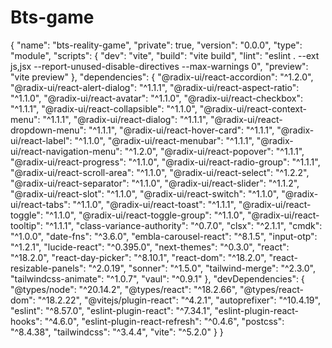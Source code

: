 # Bts-game
{
  "name": "bts-reality-game",
  "private": true,
  "version": "0.0.0",
  "type": "module",
  "scripts": {
    "dev": "vite",
    "build": "vite build",
    "lint": "eslint . --ext js,jsx --report-unused-disable-directives --max-warnings 0",
    "preview": "vite preview"
  },
  "dependencies": {
    "@radix-ui/react-accordion": "^1.2.0",
    "@radix-ui/react-alert-dialog": "^1.1.1",
    "@radix-ui/react-aspect-ratio": "^1.1.0",
    "@radix-ui/react-avatar": "^1.1.0",
    "@radix-ui/react-checkbox": "^1.1.1",
    "@radix-ui/react-collapsible": "^1.1.0",
    "@radix-ui/react-context-menu": "^1.1.1",
    "@radix-ui/react-dialog": "^1.1.1",
    "@radix-ui/react-dropdown-menu": "^1.1.1",
    "@radix-ui/react-hover-card": "^1.1.1",
    "@radix-ui/react-label": "^1.1.0",
    "@radix-ui/react-menubar": "^1.1.1",
    "@radix-ui/react-navigation-menu": "^1.2.0",
    "@radix-ui/react-popover": "^1.1.1",
    "@radix-ui/react-progress": "^1.1.0",
    "@radix-ui/react-radio-group": "^1.1.1",
    "@radix-ui/react-scroll-area": "^1.1.0",
    "@radix-ui/react-select": "^1.2.2",
    "@radix-ui/react-separator": "^1.1.0",
    "@radix-ui/react-slider": "^1.1.2",
    "@radix-ui/react-slot": "^1.1.0",
    "@radix-ui/react-switch": "^1.1.0",
    "@radix-ui/react-tabs": "^1.1.0",
    "@radix-ui/react-toast": "^1.1.1",
    "@radix-ui/react-toggle": "^1.1.0",
    "@radix-ui/react-toggle-group": "^1.1.0",
    "@radix-ui/react-tooltip": "^1.1.1",
    "class-variance-authority": "^0.7.0",
    "clsx": "^2.1.1",
    "cmdk": "^1.0.0",
    "date-fns": "^3.6.0",
    "embla-carousel-react": "^8.1.5",
    "input-otp": "^1.2.1",
    "lucide-react": "^0.395.0",
    "next-themes": "^0.3.0",
    "react": "^18.2.0",
    "react-day-picker": "^8.10.1",
    "react-dom": "^18.2.0",
    "react-resizable-panels": "^2.0.19",
    "sonner": "^1.5.0",
    "tailwind-merge": "^2.3.0",
    "tailwindcss-animate": "^1.0.7",
    "vaul": "^0.9.1"
  },
  "devDependencies": {
    "@types/node": "^20.14.2",
    "@types/react": "^18.2.66",
    "@types/react-dom": "^18.2.22",
    "@vitejs/plugin-react": "^4.2.1",
    "autoprefixer": "^10.4.19",
    "eslint": "^8.57.0",
    "eslint-plugin-react": "^7.34.1",
    "eslint-plugin-react-hooks": "^4.6.0",
    "eslint-plugin-react-refresh": "^0.4.6",
    "postcss": "^8.4.38",
    "tailwindcss": "^3.4.4",
    "vite": "^5.2.0"
  }
}
